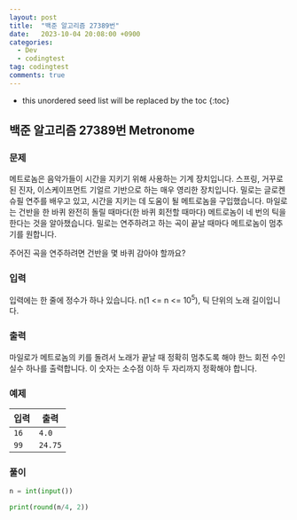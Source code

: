 ```yaml
---
layout: post
title:  "백준 알고리즘 27389번"
date:   2023-10-04 20:08:00 +0900
categories:
  - Dev
  - codingtest
tag: codingtest
comments: true
---
```


* this unordered seed list will be replaced by the toc
{:toc}

## 백준 알고리즘 27389번 Metronome 

### 문제

메트로놈은 음악가들이 시간을 지키기 위해 사용하는 기계 장치입니다. 스프링, 거꾸로 된 진자, 이스케이프먼트 기얼르 기반으로 하는 매우 영리한 장치입니다. 밀로는 글로켄슈필 연주를 배우고 있고, 시간을 지키는 데 도움이 될 메트로놈을 구입했습니다. 마일로는 건반을 한 바퀴 완전히 돌릴 때마다(한 바퀴 회전할 때마다) 메트로놈이 네 번의 틱을 한다는 것을 알아챘습니다. 밀로는 연주하려고 하는 곡이 끝날 때마다 메트로놈이 멈추기를 원합니다.

주어진 곡을 연주하려면 건반을 몇 바퀴 감아야 할까요?

### 입력

입력에는 한 줄에 정수가 하나 있습니다. n(1 <= n <= 10<sup>5</sup>), 틱 단위의 노래 길이입니다.

### 출력

마일로가 메트로놈의 키를 돌려서 노래가 끝날 때 정확히 멈추도록 해야 한느 회전 수인 실수 하나를 출력합니다. 이 숫자는 소수점 이하 두 자리까지 정확해야 합니다.

### 예제

| 입력 | 출력 |
| --- | --- |
| `16` | `4.0` |
| `99` | `24.75` |

### 풀이

```py
n = int(input())

print(round(n/4, 2))
```